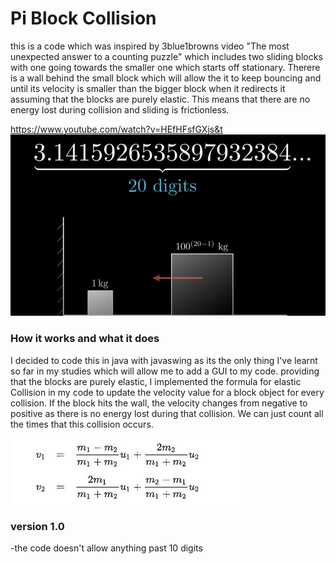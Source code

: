 # Pi Block Collision 

this is a code which was inspired by 3blue1browns video "The most unexpected answer to a counting puzzle" which includes two sliding blocks with one going towards the smaller one 
which starts off stationary. Therere is a wall behind the small block which will allow the it to keep bouncing and until its velocity is smaller than the bigger block when it 
redirects it assuming that the blocks are purely elastic. This means that there are no energy lost during collision and sliding is frictionless.

https://www.youtube.com/watch?v=HEfHFsfGXjs&t
![](images/3b1b.JPG)

### How it works and what it does

I decided to code this in java with javaswing as its the only thing I've learnt so far in my studies which will allow me to add a GUI to my code. providing that the blocks are purely elastic, I implemented the formula for elastic Collision in my code to update the velocity value for a block object for every collision. If the block hits the wall, the velocity changes from negative to positive as there is no energy lost during that collision. We can just count all the times that this collision occurs.

![](images/elasticCollision.JPG)

### version 1.0
-the code doesn't allow anything past 10 digits

